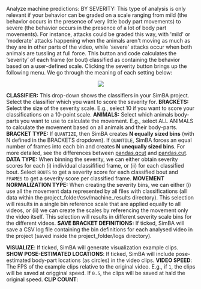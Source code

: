 Analyze machine predictions: BY SEVERITY: This type of analysis is only relevant if your behavior can be graded on a scale ranging from mild (the behavior occurs in the presence of very little body part movements) to severe (the behavior occurs in the presence of a lot of body part movements). For instance, attacks could be graded this way, with 'mild' or 'moderate' attacks happening when the animals aren't moving as much as they are in other parts of the video, while 'severe' attacks occur when both animals are tussling at full force. This button and code calculates the ‘severity’ of each frame (or bout) classified as containing the behavior based on a user-defined scale. Clicking the severity button brings up the following menu. We go through the meaning of each setting below:

<p align="center">
<img src="https://github.com/sgoldenlab/simba/blob/master/images/severity_analysis_pop_up.png" />
</p>


**CLASSIFIER:** This drop-down shows the classifiers in your SimBA project. Select the classifier which you want to score the severity for. 
**BRACKETS:** Select the size of the severity scale. E.g., select 10 if you want to score your classifications on a 10-point scale.
**ANIMALS:** Select which animals body-parts you want to use to calculate the movement. E.g., select ALL ANIMALS to calculate the movement based on all animals and their body-parts.
**BRACKET TYPE:** If `QUANTIZE`, then SimBA  creates **N equally sized bins** (with N defined in the BRACKETS dropdown). If `QUANTILE`, 
SimBA forces an equal number of frames into each bin and creates **N unequally sized bins**. For more detailed, see the differences between [pandas.qcut](https://pandas.pydata.org/docs/reference/api/pandas.qcut.html) and [pandas.cut](https://pandas.pydata.org/docs/reference/api/pandas.cut.html).
**DATA TYPE:** When binning the severity, we can either obtain severity scores for each (i) individual classifified frame, or (ii) for each classified bout. Select `BOUTS` to get a severity score for each classified bout and `FRAMES` to get a severity score per classified frame. 
**MOVEMENT NORMALIZATION TYPE:** When creating the severity bins, we can either (i) use all the movement data represented by all files with classifications (all data within the project_folder/csv/machine_results directory). This selection will results in a single bin reference scale that are applied equally to all videos, or (ii) we can create the scales by referencing the movement only the video itself. This selection will results in different severity scale bins for the different videos. 
**SAVE BRACKET DEFINITIONS:** If ticked, SimBA will save a CSV log file containing the bin definitions for each analysed video in the project (saved inside the project_folder/logs directory).

**VISUALIZE**: If ticked, SimBA will generate visualization example clips.
**SHOW POSE-ESTIMATED LOCATIONS**: If ticked, SimBA will include pose-estimated body-part locations (as circles) in the video clips.
**VIDEO SPEED**: The FPS of the example clips relative to the original video. E.g., if `1`, the clips will be saved at origginal speed. If `0.5`, the clips will be saved at hald the original speed.
**CLIP COUNT**: 






